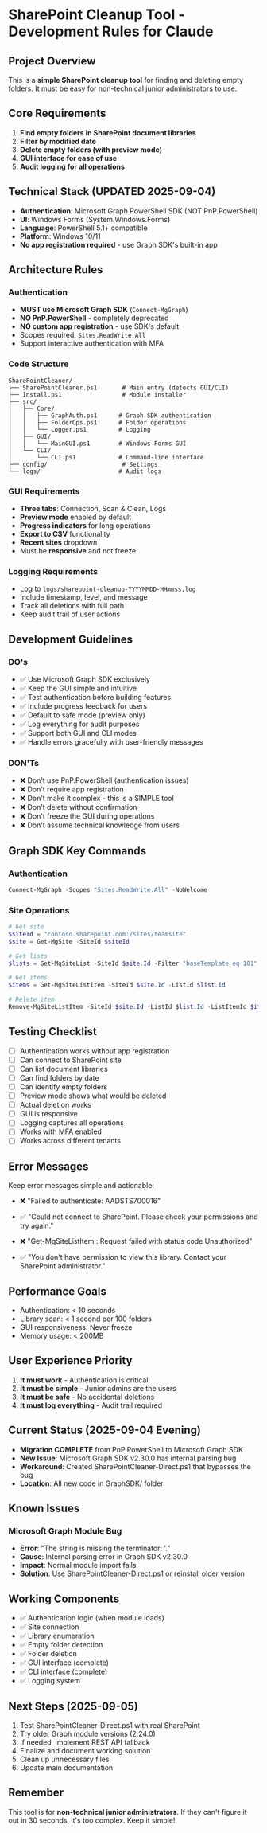 # SharePoint Cleanup Tool - Development Rules for Claude

## Project Overview
This is a **simple SharePoint cleanup tool** for finding and deleting empty folders. It must be easy for non-technical junior administrators to use.

## Core Requirements
1. **Find empty folders in SharePoint document libraries**
2. **Filter by modified date**
3. **Delete empty folders (with preview mode)**
4. **GUI interface for ease of use**
5. **Audit logging for all operations**

## Technical Stack (UPDATED 2025-09-04)
- **Authentication**: Microsoft Graph PowerShell SDK (NOT PnP.PowerShell)
- **UI**: Windows Forms (System.Windows.Forms)
- **Language**: PowerShell 5.1+ compatible
- **Platform**: Windows 10/11
- **No app registration required** - use Graph SDK's built-in app

## Architecture Rules

### Authentication
- **MUST use Microsoft Graph SDK** (`Connect-MgGraph`)
- **NO PnP.PowerShell** - completely deprecated
- **NO custom app registration** - use SDK's default
- Scopes required: `Sites.ReadWrite.All`
- Support interactive authentication with MFA

### Code Structure
```
SharePointCleaner/
├── SharePointCleaner.ps1       # Main entry (detects GUI/CLI)
├── Install.ps1                 # Module installer
├── src/
│   ├── Core/
│   │   ├── GraphAuth.ps1      # Graph SDK authentication
│   │   ├── FolderOps.ps1      # Folder operations
│   │   └── Logger.ps1         # Logging
│   ├── GUI/
│   │   └── MainGUI.ps1        # Windows Forms GUI
│   └── CLI/
│       └── CLI.ps1            # Command-line interface
├── config/                     # Settings
└── logs/                      # Audit logs
```

### GUI Requirements
- **Three tabs**: Connection, Scan & Clean, Logs
- **Preview mode** enabled by default
- **Progress indicators** for long operations
- **Export to CSV** functionality
- **Recent sites** dropdown
- Must be **responsive** and not freeze

### Logging Requirements
- Log to `logs/sharepoint-cleanup-YYYYMMDD-HHmmss.log`
- Include timestamp, level, and message
- Track all deletions with full path
- Keep audit trail of user actions

## Development Guidelines

### DO's
- ✅ Use Microsoft Graph SDK exclusively
- ✅ Keep the GUI simple and intuitive
- ✅ Test authentication before building features
- ✅ Include progress feedback for users
- ✅ Default to safe mode (preview only)
- ✅ Log everything for audit purposes
- ✅ Support both GUI and CLI modes
- ✅ Handle errors gracefully with user-friendly messages

### DON'Ts
- ❌ Don't use PnP.PowerShell (authentication issues)
- ❌ Don't require app registration
- ❌ Don't make it complex - this is a SIMPLE tool
- ❌ Don't delete without confirmation
- ❌ Don't freeze the GUI during operations
- ❌ Don't assume technical knowledge from users

## Graph SDK Key Commands

### Authentication
```powershell
Connect-MgGraph -Scopes "Sites.ReadWrite.All" -NoWelcome
```

### Site Operations
```powershell
# Get site
$siteId = "contoso.sharepoint.com:/sites/teamsite"
$site = Get-MgSite -SiteId $siteId

# Get lists
$lists = Get-MgSiteList -SiteId $site.Id -Filter "baseTemplate eq 101"

# Get items
$items = Get-MgSiteListItem -SiteId $site.Id -ListId $list.Id

# Delete item
Remove-MgSiteListItem -SiteId $site.Id -ListId $list.Id -ListItemId $item.Id
```

## Testing Checklist
- [ ] Authentication works without app registration
- [ ] Can connect to SharePoint site
- [ ] Can list document libraries
- [ ] Can find folders by date
- [ ] Can identify empty folders
- [ ] Preview mode shows what would be deleted
- [ ] Actual deletion works
- [ ] GUI is responsive
- [ ] Logging captures all operations
- [ ] Works with MFA enabled
- [ ] Works across different tenants

## Error Messages
Keep error messages simple and actionable:
- ❌ "Failed to authenticate: AADSTS700016"
- ✅ "Could not connect to SharePoint. Please check your permissions and try again."

- ❌ "Get-MgSiteListItem : Request failed with status code Unauthorized"
- ✅ "You don't have permission to view this library. Contact your SharePoint administrator."

## Performance Goals
- Authentication: < 10 seconds
- Library scan: < 1 second per 100 folders
- GUI responsiveness: Never freeze
- Memory usage: < 200MB

## User Experience Priority
1. **It must work** - Authentication is critical
2. **It must be simple** - Junior admins are the users
3. **It must be safe** - No accidental deletions
4. **It must log everything** - Audit trail required

## Current Status (2025-09-04 Evening)
- **Migration COMPLETE** from PnP.PowerShell to Microsoft Graph SDK
- **New Issue**: Microsoft Graph SDK v2.30.0 has internal parsing bug
- **Workaround**: Created SharePointCleaner-Direct.ps1 that bypasses the bug
- **Location**: All new code in GraphSDK/ folder

## Known Issues
### Microsoft Graph Module Bug
- **Error**: "The string is missing the terminator: '."
- **Cause**: Internal parsing error in Graph SDK v2.30.0
- **Impact**: Normal module import fails
- **Solution**: Use SharePointCleaner-Direct.ps1 or reinstall older version

## Working Components
- ✅ Authentication logic (when module loads)
- ✅ Site connection
- ✅ Library enumeration  
- ✅ Empty folder detection
- ✅ Folder deletion
- ✅ GUI interface (complete)
- ✅ CLI interface (complete)
- ✅ Logging system

## Next Steps (2025-09-05)
1. Test SharePointCleaner-Direct.ps1 with real SharePoint
2. Try older Graph module versions (2.24.0)
3. If needed, implement REST API fallback
4. Finalize and document working solution
5. Clean up unnecessary files
6. Update main documentation

## Remember
This tool is for **non-technical junior administrators**. If they can't figure it out in 30 seconds, it's too complex. Keep it simple!